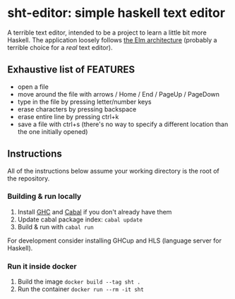 # sht-editor: simple haskell text editor

A terrible text editor, intended to be a project to learn a little bit more Haskell. The application loosely follows [the Elm architecture](https://guide.elm-lang.org/architecture) (probably a terrible choice for a *real* text editor).


## Exhaustive list of **FEATURES**
* open a file
* move around the file with arrows / Home / End / PageUp / PageDown
* type in the file by pressing letter/number keys
* erase characters by pressing backspace
* erase entire line by pressing ctrl+k
* save a file with ctrl+s (there's no way to specify a different location than the one initially opened)


## Instructions

All of the instructions below assume your working directory is the root of the repository.

### Building & run locally
1. Install [GHC](https://www.haskell.org/ghc/) and [Cabal](https://www.haskell.org/cabal/) if you don't already have them
2. Update cabal package index: `cabal update`
3. Build & run with `cabal run`

For development consider installing GHCup and HLS (language server for Haskell).

### Run it inside docker
1. Build the image `docker build --tag sht .`
2. Run the container `docker run --rm -it sht`
